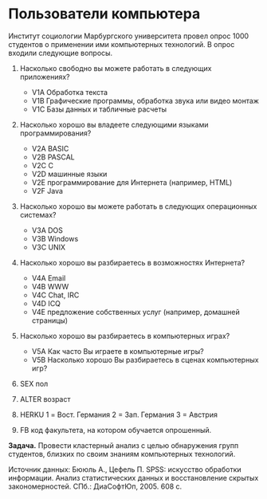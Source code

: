 Пользователи компьютера
=======================

Институт социологии Марбургского университета провел опрос 1000 студентов о применении ими компьютерных технологий. В опрос входили следующие вопросы.

1. Насколько свободно вы можете работать в следующих приложениях?
	* V1A	Обработка текста
	* V1B	Графические программы, обработка звука или видео монтаж
	* V1C	Базы данных и табличные расчеты

2.	Насколько хорошо вы владеете следующими языками программирования?
	* V2A	BASIC
	* V2B	PASCAL
	* V2C	C
	* V2D	машинные языки
	* V2E	программирование для Интернета (например, HTML)
	* V2F	Java

3.	Насколько хорошо вы можете работать в следующих операционных системах?
	* V3A	DOS
	* V3B	Windows
	* V3C	UNIX

4.	Насколько хорошо вы разбираетесь в возможностях Интернета?
	* V4A	Email
	* V4B	WWW
	* V4C	Chat, IRC
	* V4D	ICQ
	* V4E	предложение собственных услуг (например, домашней страницы)

5.	Насколько хорошо вы разбираетесь в компьютерных играх?
	* V5A	Как часто Вы играете в компьютерные игры?
	* V5B	Насколько хорошо Вы разбираетесь в сценах компьютерных игр?

6.	SEX		пол
7.	ALTER	возраст
8.	HERKU	1 = Вост. Германия
			2 = Зап. Германия
			3 = Австрия
9.	FB	код факультета, на котором обучается опрошенный.


**Задача.** Провести кластерный анализ с целью обнаружения групп студентов, близких по своим знаниям компьютерных технологий.

Источник данных: Бююль А., Цефель П. SPSS: искусство обработки информации. Анализ статистических данных и восстановление скрытых закономерностей. СПб.: ДиаСофтЮп, 2005. 608 с.
